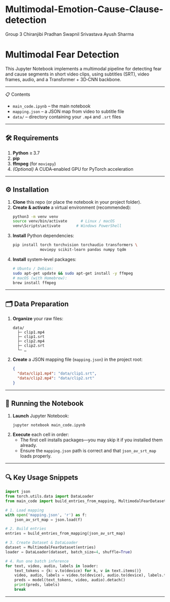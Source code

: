 # Multimodal-Emotion-Cause-Clause-detection


Group 3 
Chiranjibi Pradhan
Swapnil Srivastava
Ayush Sharma

# Multimodal Fear Detection

This Jupyter Notebook implements a multimodal pipeline for detecting fear and cause segments in short video clips, using subtitles (SRT), video frames, audio, and a Transformer + 3D‑CNN backbone.

---

📋 Contents

- `main_code.ipynb` – the main notebook  
- `mapping.json` – a JSON map from video to subtitle file  
- `data/` – directory containing your `.mp4` and `.srt` files  

---

## 🛠️ Requirements

1. **Python** ≥ 3.7  
2. **pip**  
3. **ffmpeg** (for `moviepy`)  
4. *(Optional)* A CUDA‑enabled GPU for PyTorch acceleration  

---

## ⚙️ Installation

1. **Clone** this repo (or place the notebook in your project folder).  
2. **Create & activate** a virtual environment (recommended):
   ```bash
   python3 -m venv venv
   source venv/bin/activate      # Linux / macOS
   venv\Scripts\activate       # Windows PowerShell
   ```
3. **Install** Python dependencies:
   ```bash
   pip install torch torchvision torchaudio transformers \
               moviepy scikit-learn pandas numpy tqdm
   ```
4. **Install** system‑level packages:
   ```bash
   # Ubuntu / Debian:
   sudo apt-get update && sudo apt-get install -y ffmpeg
   # macOS (with Homebrew):
   brew install ffmpeg
   ```

---

## 🗂️ Data Preparation

1. **Organize** your raw files:
   ```
   data/
     ├─ clip1.mp4
     ├─ clip1.srt
     ├─ clip2.mp4
     ├─ clip2.srt
     └─ …
   ```
2. **Create** a JSON mapping file (`mapping.json`) in the project root:
   ```json
   {
     "data/clip1.mp4": "data/clip1.srt",
     "data/clip2.mp4": "data/clip2.srt"
   }
   ```

---

## 🚀 Running the Notebook

1. **Launch** Jupyter Notebook:
   ```bash
   jupyter notebook main_code.ipynb
   ```
2. **Execute** each cell in order:
   - The first cell installs packages—you may skip it if you installed them already.
   - Ensure the `mapping.json` path is correct and that `json_av_srt_map` loads properly.

---

## 🔍 Key Usage Snippets

```python
import json
from torch.utils.data import DataLoader
from main_code import build_entries_from_mapping, MultimodalFearDataset

# 1. Load mapping
with open('mapping.json', 'r') as f:
    json_av_srt_map = json.load(f)

# 2. Build entries
entries = build_entries_from_mapping(json_av_srt_map)

# 3. Create Dataset & DataLoader
dataset = MultimodalFearDataset(entries)
loader = DataLoader(dataset, batch_size=4, shuffle=True)

# 4. Run one batch inference
for text, video, audio, labels in loader:
    text_tokens = {k: v.to(device) for k, v in text.items()}
    video, audio, labels = video.to(device), audio.to(device), labels.to(device)
    preds = model(text_tokens, video, audio).detach()
    print(preds, labels)
    break
```

---
